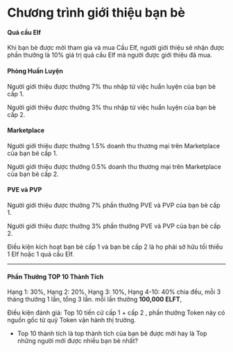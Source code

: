 # Chương trình giới thiệu bạn bè

#### **Quả cầu Elf**

Khi bạn bè được mời tham gia và mua Cầu Elf, người giới thiệu sẽ nhận được phần thưởng là 10% giá trị quả cầu Elf mà người được giới thiệu đã mua.

#### **Phòng Huấn Luyện**

Người giới thiệu được thưởng 7% thu nhập từ việc huẩn luyện của bạn bè cấp 1.

Người giới thiệu được thưởng 3% thu nhập từ việc huẩn luyện của bạn bè cấp 2.

#### **Marketplace**

Người giới thiệu được thưởng 1.5% doanh thu thương mại trên Marketplace của bạn bè cấp 1.

Người giới thiệu được thưởng 0.5% doanh thu thương mại trên Marketplace của bạn bè cấp 2.

#### **PVE và PVP**

Người giới thiệu được thưởng 7% phần thưởng PVE và PVP của bạn bè cấp 1.

Người giới thiệu được thưởng 3% phần thưởng PVE và PVP của bạn bè cấp 2.

Điều kiện kích hoạt bạn bè cấp 1 và bạn bè cấp 2 là họ phải sở hữu tối thiểu 1 Elf hoặc 1 quả cầu Elf.

****

#### **Phần Thưởng TOP 10 Thành Tích**

Hạng 1: 30%, Hạng 2: 20%, Hạng 3: 10%, Hạng 4-10: 40% chia đều, mỗi 3 tháng thưởng 1 lần, tổng 3 lần. mỗi lần thưởng **100,000 ELFT**,

Điều kiện đánh giá: Top 10 tiến cử cấp 1 + cấp 2 , phần thưởng Token này có nguồn gốc từ quỹ Token vận hành thị trường.

* Top 10 thành tích là top thành tích của bạn bè được mời hay là Top những người mới được nhiều bạn bè nhất?
